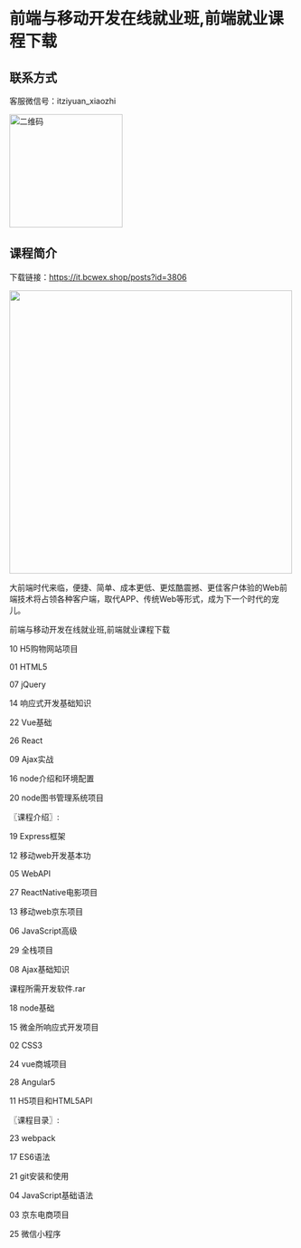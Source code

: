 # 前端与移动开发在线就业班,前端就业课程下载

## 联系方式

客服微信号：itziyuan_xiaozhi

<img src="https://ziyuanyun.oss-cn-guangzhou.aliyuncs.com/common/20240614073449/666b82192834a.jpg" width="200" height="200" alt="二维码">

## 课程简介

下载链接：https://it.bcwex.shop/posts?id=3806

<img src="https://ziyuanyun.oss-cn-guangzhou.aliyuncs.com/yun/20240515185339/6644943351bfe.jpg" width="500" alt="">

  大前端时代来临，便捷、简单、成本更低、更炫酷震撼、更佳客户体验的Web前端技术将占领各种客户端，取代APP、传统Web等形式，成为下一个时代的宠儿。

 前端与移动开发在线就业班,前端就业课程下载



 10 H5购物网站项目

 01 HTML5

 07 jQuery

 14 响应式开发基础知识

 22 Vue基础

 26 React

 09 Ajax实战

 16 node介绍和环境配置

 20 node图书管理系统项目

 〖课程介绍〗:

 19 Express框架

 12 移动web开发基本功

 05 WebAPI

 27 ReactNative电影项目

 13 移动web京东项目

 06 JavaScript高级

 29 全栈项目

 08 Ajax基础知识

 课程所需开发软件.rar

 18 node基础

 15 微金所响应式开发项目

 02 CSS3

 24 vue商城项目

 28 Angular5

 11 H5项目和HTML5API

 〖课程目录〗:

 23 webpack

 17 ES6语法

 21 git安装和使用

 04 JavaScript基础语法

 03 京东电商项目

 25 微信小程序

  